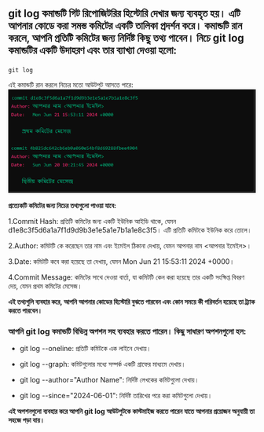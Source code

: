 ## git log কমান্ডটি গিট রিপোজিটরির হিস্টোরি দেখার জন্য ব্যবহৃত হয়। এটি আপনার কোডে করা সমস্ত কমিটের একটি তালিকা প্রদর্শন করে। কমান্ডটি রান করলে, আপনি প্রতিটি কমিটের জন্য নির্দিষ্ট কিছু তথ্য পাবেন। নিচে git log কমান্ডটির একটি উদাহরণ এবং তার ব্যাখ্যা দেওয়া হলো:

`git log`

এই কমান্ডটি রান করলে নিচের মতো আউটপুট আসতে পারে:
![git log](image.png)

**প্রত্যেকটি কমিটের জন্য নিচের তথ্যগুলো পাওয়া যাবে:**

1.Commit Hash: প্রতিটি কমিটের জন্য একটি ইউনিক আইডি থাকে, যেমন d1e8c3f5d6a1a7f1d9d9b3e1e5a1e7b1a1e8c3f5। এটি প্রতিটি কমিটকে ইউনিক করে তোলে।

2.Author: কমিটটি কে করেছেন তার নাম এবং ইমেইল ঠিকানা দেখায়, যেমন আপনার নাম <আপনার ইমেইল>।

3.Date: কমিটটি কবে করা হয়েছে তা দেখায়, যেমন Mon Jun 21 15:53:11 2024 +0000।

4.Commit Message: কমিটের সাথে দেওয়া বার্তা, যা কমিটটি কেন করা হয়েছে তার একটি সংক্ষিপ্ত বিবরণ দেয়, যেমন প্রথম কমিটের মেসেজ।

**এই তথ্যগুলি ব্যবহার করে, আপনি আপনার কোডের হিস্টোরি বুঝতে পারবেন এবং কোন সময়ে কী পরিবর্তন হয়েছে তা ট্র্যাক করতে পারবেন।**

### আপনি git log কমান্ডটি বিভিন্ন অপশন সহ ব্যবহার করতে পারেন। কিছু সাধারণ অপশনগুলো হল:

- git log --oneline: প্রতিটি কমিটকে এক লাইনে দেখায়।

- git log --graph: কমিটগুলোর মধ্যে সম্পর্ক একটি গ্রাফের মাধ্যমে দেখায়।

- git log --author="Author Name": নির্দিষ্ট লেখকের কমিটগুলো দেখায়।

- git log --since="2024-06-01": নির্দিষ্ট তারিখের পরে করা কমিটগুলো দেখায়।

**এই অপশনগুলো ব্যবহার করে আপনি git log আউটপুটকে কাস্টমাইজ করতে পারেন যাতে আপনার প্রয়োজন অনুযায়ী তা সহজে পড়া যায়।**
